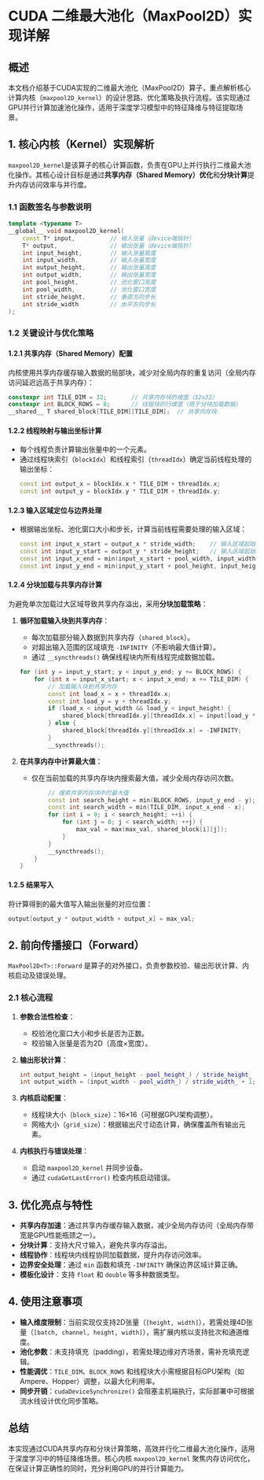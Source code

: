 # CUDA 二维最大池化（MaxPool2D）实现详解


## 概述
本文档介绍基于CUDA实现的二维最大池化（MaxPool2D）算子，重点解析核心计算内核（`maxpool2D_kernel`）的设计思路、优化策略及执行流程。该实现通过GPU并行计算加速池化操作，适用于深度学习模型中的特征降维与特征提取场景。


## 1. 核心内核（Kernel）实现解析
`maxpool2D_kernel`是该算子的核心计算函数，负责在GPU上并行执行二维最大池化操作。其核心设计目标是通过**共享内存（Shared Memory）优化**和**分块计算**提升内存访问效率与并行度。

### 1.1 函数签名与参数说明
```cpp
template <typename T>
__global__ void maxpool2D_kernel(
    const T* input,          // 输入张量（device端指针）
    T* output,               // 输出张量（device端指针）
    int input_height,        // 输入张量高度
    int input_width,         // 输入张量宽度
    int output_height,       // 输出张量高度
    int output_width,        // 输出张量宽度
    int pool_height,         // 池化窗口高度
    int pool_width,          // 池化窗口宽度
    int stride_height,       // 垂直方向步长
    int stride_width         // 水平方向步长
);
```


### 1.2 关键设计与优化策略
#### 1.2.1 共享内存（Shared Memory）配置
内核使用共享内存缓存输入数据的局部块，减少对全局内存的重复访问（全局内存访问延迟远高于共享内存）：
```cpp
constexpr int TILE_DIM = 32;       // 共享内存块的维度（32x32）
constexpr int BLOCK_ROWS = 8;      // 线程块的行维度（用于分块加载数据）
__shared__ T shared_block[TILE_DIM][TILE_DIM];  // 共享内存块
```


#### 1.2.2 线程映射与输出坐标计算
- 每个线程负责计算输出张量中的一个元素。
- 通过线程块索引（`blockIdx`）和线程索引（`threadIdx`）确定当前线程处理的输出坐标：
  ```cpp
  const int output_x = blockIdx.x * TILE_DIM + threadIdx.x;
  const int output_y = blockIdx.y * TILE_DIM + threadIdx.y;
  ```


#### 1.2.3 输入区域定位与边界处理
- 根据输出坐标、池化窗口大小和步长，计算当前线程需要处理的输入区域：
  ```cpp
  const int input_x_start = output_x * stride_width;    // 输入区域起始列
  const int input_y_start = output_y * stride_height;   // 输入区域起始行
  const int input_x_end = min(input_x_start + pool_width, input_width);  // 输入区域结束列（含边界检查）
  const int input_y_end = min(input_y_start + pool_height, input_height); // 输入区域结束行（含边界检查）
  ```


#### 1.2.4 分块加载与共享内存计算
为避免单次加载过大区域导致共享内存溢出，采用**分块加载策略**：
1. **循环加载输入块到共享内存**：
   - 每次加载部分输入数据到共享内存（`shared_block`）。
   - 对超出输入范围的区域填充 `-INFINITY`（不影响最大值计算）。
   - 通过 `__syncthreads()` 确保线程块内所有线程完成数据加载。
   ```cpp
   for (int y = input_y_start; y < input_y_end; y += BLOCK_ROWS) {
       for (int x = input_x_start; x < input_x_end; x += TILE_DIM) {
           // 加载输入块到共享内存
           const int load_x = x + threadIdx.x;
           const int load_y = y + threadIdx.y;
           if (load_x < input_width && load_y < input_height) {
               shared_block[threadIdx.y][threadIdx.x] = input[load_y * input_width + load_x];
           } else {
               shared_block[threadIdx.y][threadIdx.x] = -INFINITY;
           }
           __syncthreads();
   ```

2. **在共享内存中计算最大值**：
   - 仅在当前加载的共享内存块内搜索最大值，减少全局内存访问次数。
   ```cpp
           // 搜索共享内存块中的最大值
           const int search_height = min(BLOCK_ROWS, input_y_end - y);
           const int search_width = min(TILE_DIM, input_x_end - x);
           for (int i = 0; i < search_height; ++i) {
               for (int j = 0; j < search_width; ++j) {
                   max_val = max(max_val, shared_block[i][j]);
               }
           }
           __syncthreads();
       }
   }
   ```


#### 1.2.5 结果写入
将计算得到的最大值写入输出张量的对应位置：
```cpp
output[output_y * output_width + output_x] = max_val;
```


## 2. 前向传播接口（Forward）
`MaxPool2D<T>::Forward` 是算子的对外接口，负责参数校验、输出形状计算、内核启动及错误处理。

### 2.1 核心流程
1. **参数合法性检查**：
   - 校验池化窗口大小和步长是否为正数。
   - 校验输入张量是否为2D（高度×宽度）。

2. **输出形状计算**：
   ```cpp
   int output_height = (input_height - pool_height_) / stride_height_ + 1;
   int output_width = (input_width - pool_width_) / stride_width_ + 1;
   ```

3. **内核启动配置**：
   - 线程块大小（`block_size`）：16×16（可根据GPU架构调整）。
   - 网格大小（`grid_size`）：根据输出尺寸动态计算，确保覆盖所有输出元素。

4. **内核执行与错误处理**：
   - 启动 `maxpool2D_kernel` 并同步设备。
   - 通过 `cudaGetLastError()` 检查内核启动错误。


## 3. 优化亮点与特性
- **共享内存加速**：通过共享内存缓存输入数据，减少全局内存访问（全局内存带宽是GPU性能瓶颈之一）。
- **分块计算**：支持大尺寸输入，避免共享内存溢出。
- **线程协作**：线程块内线程协同加载数据，提升内存访问效率。
- **边界安全处理**：通过 `min` 函数和填充 `-INFINITY` 确保边界区域计算正确。
- **模板化设计**：支持 `float` 和 `double` 等多种数据类型。


## 4. 使用注意事项
- **输入维度限制**：当前实现仅支持2D张量（`[height, width]`），若需处理4D张量（`[batch, channel, height, width]`），需扩展内核以支持批次和通道维度。
- **池化参数**：未支持填充（padding），若需处理边缘对齐场景，需补充填充逻辑。
- **性能调优**：`TILE_DIM`、`BLOCK_ROWS` 和线程块大小需根据目标GPU架构（如Ampere、Hopper）调整，以最大化利用率。
- **同步开销**：`cudaDeviceSynchronize()` 会阻塞主机端执行，实际部署中可根据流水线设计优化同步策略。


## 总结
本实现通过CUDA共享内存和分块计算策略，高效并行化二维最大池化操作，适用于深度学习中的特征降维场景。核心内核 `maxpool2D_kernel` 聚焦内存访问优化，在保证计算正确性的同时，充分利用GPU的并行计算能力。